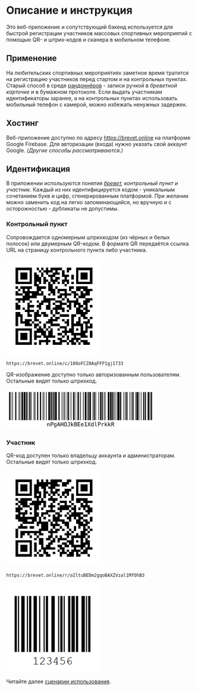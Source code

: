 # Описание и инструкция
Это веб-приложение и сопутствующий бэкенд используется для быстрой регистрации участников массовых спортивных мероприятий с помощью QR- и штрих-кодов и сканера в мобильном телефоне.

## Применение
На любительских спортивных мероприятиях заметное время тратится на регистрацию участников перед стартом и на контрольных пунктах. Старый способ в среде [рандоннёров](https://ru.wikipedia.org/wiki/Рандоннёр) - записи ручкой в _бреветной карточке_ и в бумажном протоколе. Если выдать участникам идентификаторы заранее, а на контрольных пунктах использовать мобильный телефон с камерой, можно избежать ненужных задержек.

## Хостинг
Веб-приложение доступно по адресу https://brevet.online на платформе Google Firebase. Для авторизации (входа) нужно указать свой аккаунт Google. _(Другие способы рассматриваются.)_

## Идентификация
В приложении используются понятия _[бревет](https://ru.wikipedia.org/wiki/Рандоннёр), контрольный пункт и участник_. Каждый из них идентифицируется кодом - уникальным сочетанием букв и цифр, сгенерированным платформой. При желании можно заменить код на легко запоминающийся, но вручную и с осторожностью - дубликаты не допустимы.

### Контрольный пункт
Сопровождается одномерным штрихкодом (из чёрных и белых полосок) или двумерным QR-кодом. В формате QR передаётся ссылка URL на страницу контрольного пункта либо участника.

![QR Старт](test-start-qr.png "QR Старт")

    https://brevet.online/c/108oFCZ0AqFFP1gjI733

QR-изображение доступно только авторизованным пользователям. Остальные видят только штрихкод.

<img src="test-start-bar.svg" alt="Штрихкод Старт" title="Штрихкод Старт" width="400px">

### Участник
QR-код доступен только владельцу аккаунта и администраторам. Остальные видят только штрихкод.

![Иван Петров](test-petrov-qr.png "Иван Петров")

    https://brevet.online/r/aIltuBEDm2gqoBAXZVzal1MfOhB3

<img src="test-petrov-bar.png" alt="Иван Петров" title="Иван Петров">

Читайте далее [сценарии использования](usage.md).
